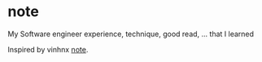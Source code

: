 # note

My Software engineer experience, technique, good read, ... that I learned

Inspired by vinhnx [note](https://github.com/vinhnx/notes?tab=readme-ov-file).
